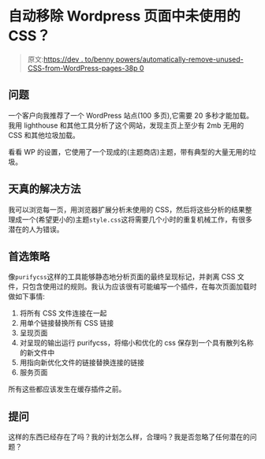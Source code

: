 # 自动移除 Wordpress 页面中未使用的 CSS？

> 原文:[https://dev . to/benny powers/automatically-remove-unused-CSS-from-WordPress-pages-38p 0](https://dev.to/bennypowers/automatically-removing-unused-css-from-wordpress-pages-38p0)

## [](#the-problem)问题

一个客户向我推荐了一个 WordPress 站点(100 多页),它需要 20 多秒才能加载。我用 lighthouse 和其他工具分析了这个网站，发现主页上至少有 2mb 无用的 CSS 和其他垃圾加载。

看看 WP 的设置，它使用了一个现成的(主题商店)主题，带有典型的大量无用的垃圾。

## [](#the-naive-solution)天真的解决方法

我可以浏览每一页，用浏览器扩展分析未使用的 CSS，然后将这些分析的结果整理成一个(希望更小的)主题`style.css`这将需要几个小时的重复机械工作，有很多潜在的人为错误。

## [](#the-preferred-strategy)首选策略

像`purifycss`这样的工具能够静态地分析页面的最终呈现标记，并剥离 CSS 文件，只包含使用过的规则。我认为应该很有可能编写一个插件，在每次页面加载时做如下事情:

1.  将所有 CSS 文件连接在一起
2.  用单个链接替换所有 CSS 链接
3.  呈现页面
4.  对呈现的输出运行 purifycss，将缩小和优化的 css 保存到一个具有散列名称的新文件中
5.  用指向新优化文件的链接替换连接的链接
6.  服务页面

所有这些都应该发生在缓存插件之前。

## [](#the-question)提问

这样的东西已经存在了吗？我的计划怎么样，合理吗？我是否忽略了任何潜在的问题？
